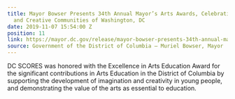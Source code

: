 ```yaml
---
title: Mayor Bowser Presents 34th Annual Mayor’s Arts Awards, Celebrating the Arts
  and Creative Communities of Washington, DC
date: 2019-11-07 15:54:00 Z
position: 11
link: https://mayor.dc.gov/release/mayor-bowser-presents-34th-annual-mayors-arts-awards-celebrating-arts-and-creative
source: Government of the District of Columbia – Muriel Bowser, Mayor
---
```


DC SCORES was honored with the Excellence in Arts Education Award for the significant contributions in Arts Education in the District of Columbia by supporting the development of imagination and creativity in young people, and demonstrating the value of the arts as essential to education.